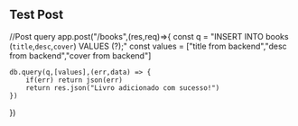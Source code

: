 ## Test Post

//Post query
app.post("/books",(res,req)=>{
    const q = "INSERT INTO books (`title`,`desc`,`cover`) VALUES (?);"
    const values = ["title from backend","desc from backend","cover from backend"]

    db.query(q,[values],(err,data) => {
        if(err) return json(err)
        return res.json("Livro adicionado com sucesso!")
    })
})
